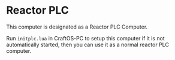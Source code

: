 # Reactor PLC
This computer is designated as a Reactor PLC Computer.

Run `initplc.lua` in CraftOS-PC to setup this computer if it is not automatically started, then you can use it as a normal reactor PLC computer.
